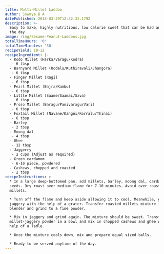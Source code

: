 ```yaml
---
title: Multi-Millet Laddoo
author: Sowmya B A
datePublished: 2018-03-29T12:32:32.179Z
description: >-
  Easy to make, highly nutritious, low calorie sweet that can be had anytime of
  the day
image: /img/Sesame-Peanut-Laddoos.jpg
totalTimeHours: '0'
totalTimeMinutes: '30'
recipeYield: 10-12
recipeIngredient: |-
  - Kodo Millet (Harka/Varagu/Kodra)
   - 6 tbsp
  - Barnyard Millet (Oodalu/Kuthiravali/Jhangora)
   - 6 tbsp
  - Finger Millet (Ragi)
   - 6 tbsp
  - Pearl Millet (Bajra/Kambu)
   - 6 tbsp
  - Little Millet (Saame/Saamai/Sava)
   - 6 tbsp
  - Proso Millet (Baragu/Panivaragu/Vari)
   - 6 tbsp
  - Foxtail Millet (Navane/Kangni/Korralu/Thinai)
   - 6 tbsp
  - Barley
   - 2 tbsp
  - Moong dal
   - 4 tbsp
  - Ghee
   - 12 tbsp
  - Jaggerry
   - 2 cups (Adjust as required)
  - Green cardamom
   - 6-10 piece, powdered
  - Cashews, chopped and roasted
   - 2 tbsp
recipeInstructions: >
  * In a large deep-bottomed pan, add millets, barley, moong dal, cardamom
  seeds. Dry roast over medium flame for 7-10 minutes. Avoid over roasting the
  millets.

  * Turn off the flame and keep aside allowing it to cool. Meanwhile, grate
  jaggery with the help of a grater. Transfer roasted millets mixture into a
  blender and grind to a fine powder.

  * Mix in jaggery and grind again. The mixture should be sweet. Transfer
  millet-jaggery powder in a bowl and mix in chopped cashews and ghee with the
  help of a ladle.

  * Once the mixture cools down, mix and prepare equal sized balls.

  * Ready to be served anytime of the day.
---
```


